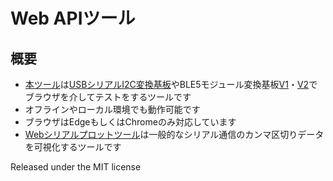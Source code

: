 # Web APIツール

## 概要 
  * [本ツール][1]は[USBシリアルI2C変換基板][2]やBLE5モジュール変換基板[V1][4]・[V2][5]でブラウザを介してテストをするツールです  
  * オフラインやローカル環境でも動作可能です  
  * ブラウザはEdgeもしくはChromeのみ対応しています  
  * [Webシリアルプロットツール][3]は一般的なシリアル通信のカンマ区切りデータを可視化するツールです  
    
 Released under the MIT license
 
 [1]: https://meerstern.github.io 
 [2]: https://www.switch-science.com/catalog/6214/
 [3]: https://meerstern.github.io/web_serial_plotter.html
 [4]: https://ssci.to/5794
 [5]: https://ssci.to/8649

